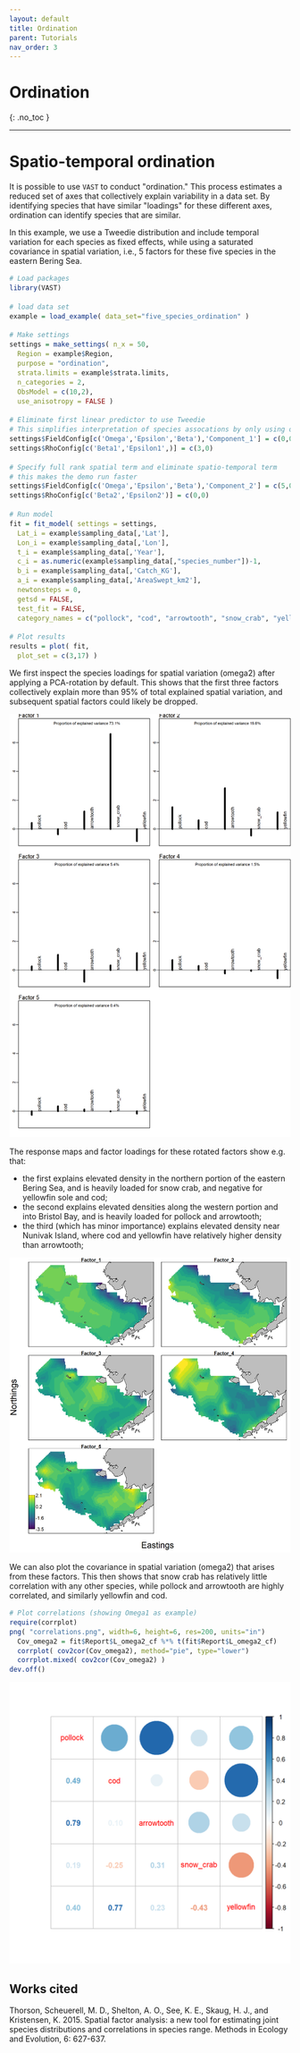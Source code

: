 ```yaml
---
layout: default
title: Ordination
parent: Tutorials
nav_order: 3
---
```


# Ordination
{: .no_toc }

---

# Spatio-temporal ordination

It is possible to use `VAST` to conduct "ordination."  This process estimates a reduced set of axes that collectively explain variability in a data set.  By identifying species that have similar "loadings" for these different axes, ordination can identify species that are similar.

In this example, we use a Tweedie distribution and include temporal variation for each species as fixed effects, while using a saturated covariance in spatial variation, i.e., 5 factors for these five species in the eastern Bering Sea.

```R
# Load packages
library(VAST)

# load data set
example = load_example( data_set="five_species_ordination" )

# Make settings
settings = make_settings( n_x = 50,
  Region = example$Region,
  purpose = "ordination",
  strata.limits = example$strata.limits,
  n_categories = 2,
  ObsModel = c(10,2),
  use_anisotropy = FALSE )

# Eliminate first linear predictor to use Tweedie
# This simplifies interpretation of species assocations by only using one model component
settings$FieldConfig[c('Omega','Epsilon','Beta'),'Component_1'] = c(0,0,'IID')
settings$RhoConfig[c('Beta1','Epsilon1',)] = c(3,0)

# Specify full rank spatial term and eliminate spatio-temporal term
# this makes the demo run faster
settings$FieldConfig[c('Omega','Epsilon','Beta'),'Component_2'] = c(5,0,'IID')
settings$RhoConfig[c('Beta2','Epsilon2')] = c(0,0)

# Run model
fit = fit_model( settings = settings,
  Lat_i = example$sampling_data[,'Lat'],
  Lon_i = example$sampling_data[,'Lon'],
  t_i = example$sampling_data[,'Year'],
  c_i = as.numeric(example$sampling_data[,"species_number"])-1,
  b_i = example$sampling_data[,'Catch_KG'],
  a_i = example$sampling_data[,'AreaSwept_km2'],
  newtonsteps = 0,
  getsd = FALSE,
  test_fit = FALSE,
  category_names = c("pollock", "cod", "arrowtooth", "snow_crab", "yellowfin") )

# Plot results
results = plot( fit,
  plot_set = c(3,17) )
```

We first inspect the species loadings for spatial variation (omega2) after applying a PCA-rotation by default.  This shows that the first three factors collectively explain more than 95% of total explained spatial variation, and subsequent spatial factors could likely be dropped.  

![Predicted density of Alaska pollock in the eastern Bering Sea for each year](/assets/images/ordination/Factor_loadings--Omega2.png)

The response maps and factor loadings for these rotated factors show e.g. that:
* the first explains elevated density in the northern portion of the eastern Bering Sea, and is heavily loaded for snow crab, and negative for yellowfin sole and cod;
* the second explains elevated densities along the western portion and into Bristol Bay, and is heavily loaded for pollock and arrowtooth;
* the third (which has minor importance) explains elevated density near Nunivak Island, where cod and yellowfin have relatively higher density than arrowtooth;

![Predicted density of Alaska pollock in the eastern Bering Sea for each year](/assets/images/ordination/Factor_maps--Omega2.png)

We can also plot the covariance in spatial variation (omega2) that arises from these factors.  This then shows that snow crab has relatively little correlation with any other species, while pollock and arrowtooth are highly correlated, and similarly yellowfin and cod. 

```R
# Plot correlations (showing Omega1 as example)
require(corrplot)
png( "correlations.png", width=6, height=6, res=200, units="in")
  Cov_omega2 = fit$Report$L_omega2_cf %*% t(fit$Report$L_omega2_cf)
  corrplot( cov2cor(Cov_omega2), method="pie", type="lower")
  corrplot.mixed( cov2cor(Cov_omega2) )
dev.off()
```

![Predicted density of Alaska pollock in the eastern Bering Sea for each year](/assets/images/ordination/correlations.png)

## Works cited

Thorson, Scheuerell, M. D., Shelton, A. O., See, K. E., Skaug, H. J., and Kristensen, K. 2015. Spatial factor analysis: a new tool for estimating joint species distributions and correlations in species range. Methods in Ecology and Evolution, 6: 627-637.


